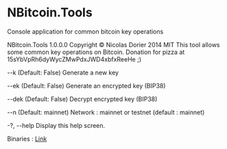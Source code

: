 NBitcoin.Tools
==============

Console application for common bitcoin key operations

NBitcoin.Tools 1.0.0.0
Copyright © Nicolas Dorier 2014
MIT
This tool allows some common key operations on Bitcoin. Donation for pizza at
15sYbVpRh6dyWycZMwPdxJWD4xbfxReeHe ;)

  --k           (Default: False) Generate a new key

  --ek          (Default: False) Generate an encrypted key (BIP38)

  --dek         (Default: False) Decrypt encrypted key (BIP38)

  --n           (Default: mainnet) Network : mainnet or testnet (default :
                mainnet)

  -?, --help    Display this help screen.

Binaries : [Link](https://aois.blob.core.windows.net/public/NBitcoin.Tools.zip)
